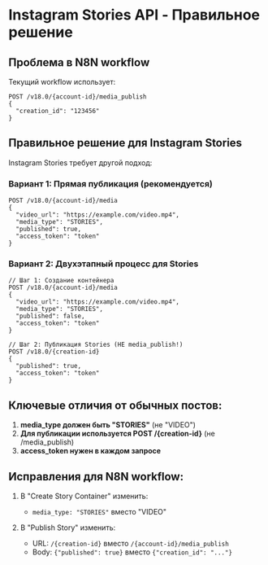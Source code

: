 # Instagram Stories API - Правильное решение

## Проблема в N8N workflow

Текущий workflow использует:
```
POST /v18.0/{account-id}/media_publish
{
  "creation_id": "123456"
}
```

## Правильное решение для Instagram Stories

Instagram Stories требует другой подход:

### Вариант 1: Прямая публикация (рекомендуется)
```
POST /v18.0/{account-id}/media
{
  "video_url": "https://example.com/video.mp4",
  "media_type": "STORIES",
  "published": true,
  "access_token": "token"
}
```

### Вариант 2: Двухэтапный процесс для Stories
```
// Шаг 1: Создание контейнера
POST /v18.0/{account-id}/media
{
  "video_url": "https://example.com/video.mp4", 
  "media_type": "STORIES",
  "published": false,
  "access_token": "token"
}

// Шаг 2: Публикация Stories (НЕ media_publish!)
POST /v18.0/{creation-id}
{
  "published": true,
  "access_token": "token"
}
```

## Ключевые отличия от обычных постов:

1. **media_type должен быть "STORIES"** (не "VIDEO")
2. **Для публикации используется POST /{creation-id}** (не /media_publish)
3. **access_token нужен в каждом запросе**

## Исправления для N8N workflow:

1. В "Create Story Container" изменить:
   - `media_type: "STORIES"` вместо "VIDEO"
   
2. В "Publish Story" изменить:
   - URL: `/{creation-id}` вместо `/{account-id}/media_publish`
   - Body: `{"published": true}` вместо `{"creation_id": "..."}`